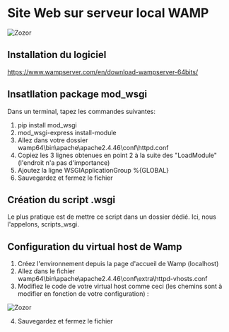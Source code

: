 # Site Web sur serveur local WAMP
![Zozor](https://blog.nicolashachet.com/wp-content/uploads/2011/05/wamp.png)


## Installation du logiciel
https://www.wampserver.com/en/download-wampserver-64bits/

## Insatllation package mod_wsgi

Dans un terminal, tapez les commandes suivantes:
1. pip install mod_wsgi
2. mod_wsgi-express install-module
3. Allez dans votre dossier wamp64\bin\apache\apache2.4.46\conf\httpd.conf
4. Copiez les 3 lignes obtenues en point 2 à la suite des "LoadModule" (l'endroit n'a pas d'importance)
5. Ajoutez la ligne WSGIApplicationGroup %{GLOBAL}
6. Sauvegardez et fermez le fichier

## Création du script .wsgi
Le plus pratique est de mettre ce script dans un dossier dédié. Ici, nous l'appelons, scripts_wsgi.

## Configuration du virtual host de Wamp

1. Créez l'environnement depuis la page d'accueil de Wamp (localhost)
2. Allez dans le fichier wamp64\bin\apache\apache2.4.46\conf\extra\httpd-vhosts.conf
3. Modifiez le code de votre virtual host comme ceci (les chemins sont à modifier en fonction de votre configuration) :

![Zozor](https://zupimages.net/up/20/50/4yf2.png)

4. Sauvegardez et fermez le fichier











